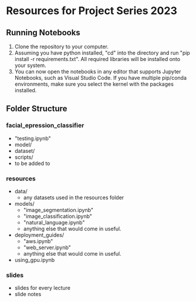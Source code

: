 # Resources for Project Series 2023

## Running Notebooks
1. Clone the repository to your computer.
2. Assuming you have python installed, "cd" into the directory and run "pip install -r requirements.txt". All required libraries will be installed onto your system.
3. You can now open the notebooks in any editor that supports Jupyter Notebooks, such as Visual Studio Code. If you have multiple pip/conda environments, make sure you select the kernel with the packages installed.

## Folder Structure
### facial_epression_classifier
- "testing.ipynb"
- model/
- dataset/
- scripts/
- to be added to
### resources
- data/
    - any datasets used in the resources folder
- models/
    - "image_segmentation.ipynb"
    - "image_classification.ipynb"
    - "natural_language.ipynb"
    - anything else that would come in useful.
- deployment_guides/
    - "aws.ipynb"
    - "web_server.ipynb"
    - anything else that would come in useful.
- using_gpu.ipynb
### slides
- slides for every lecture
- slide notes
